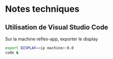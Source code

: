 # Notes techniques

## Utilisation de Visual Studio Code

Sur la machine reflex-app, exporter le display
```bash
export DISPLAY=<ip machine>:0.0
code &
```